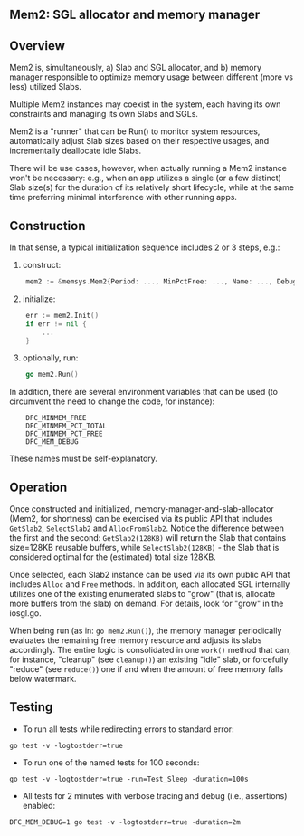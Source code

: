 Mem2: SGL allocator and memory manager
-----------------------------------------------------------------

## Overview


Mem2 is, simultaneously, a) Slab and SGL allocator, and b) memory manager
responsible to optimize memory usage between different (more vs less) utilized
Slabs.

Multiple Mem2 instances may coexist in the system, each having its own
constraints and managing its own Slabs and SGLs.

Mem2 is a "runner" that can be Run() to monitor system resources, automatically
adjust Slab sizes based on their respective usages, and incrementally
deallocate idle Slabs.

There will be use cases, however, when actually running a Mem2 instance
won't be necessary: e.g., when an app utilizes a single (or a few distinct)
Slab size(s) for the duration of its relatively short lifecycle,
while at the same time preferring minimal interference with other running apps.

## Construction

In that sense, a typical initialization sequence includes 2 or 3 steps, e.g.:
1) construct:
```go
	mem2 := &memsys.Mem2{Period: ..., MinPctFree: ..., Name: ..., Debug: ...}
```
2) initialize:
```go
	err := mem2.Init()
	if err != nil {
		...
	}
```
3) optionally, run:
```go
	go mem2.Run()
```

In addition, there are several environment variables that can be used
(to circumvent the need to change the code, for instance):
```shell
	DFC_MINMEM_FREE
	DFC_MINMEM_PCT_TOTAL
	DFC_MINMEM_PCT_FREE
	DFC_MEM_DEBUG
```
These names must be self-explanatory.

## Operation

Once constructed and initialized, memory-manager-and-slab-allocator
(Mem2, for shortness) can be exercised via its public API that includes
`GetSlab2`, `SelectSlab2` and `AllocFromSlab2`. Notice the difference between
the first and the second: `GetSlab2(128KB)` will return the Slab that contains
size=128KB reusable buffers, while `SelectSlab2(128KB)` - the Slab that is
considered optimal for the (estimated) total size 128KB.

Once selected, each Slab2 instance can be used via its own public API that
includes `Alloc` and `Free` methods. In addition, each allocated SGL internally
utilizes one of the existing enumerated slabs to "grow" (that is, allocate more
buffers from the slab) on demand. For details, look for "grow" in the iosgl.go.

When being run (as in: `go mem2.Run()`), the memory manager periodically evaluates
the remaining free memory resource and adjusts its slabs accordingly.
The entire logic is consolidated in one `work()` method that can, for instance,
"cleanup" (see `cleanup()`) an existing "idle" slab,
or forcefully "reduce" (see `reduce()`) one if and when the amount of free
memory falls below watermark.

## Testing

* To run all tests while redirecting errors to standard error:
```
go test -v -logtostderr=true
```

* To run one of the named tests for 100 seconds:

```
go test -v -logtostderr=true -run=Test_Sleep -duration=100s
```

* All tests for 2 minutes with verbose tracing and debug (i.e., assertions) enabled:

```
DFC_MEM_DEBUG=1 go test -v -logtostderr=true -duration=2m
```
